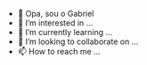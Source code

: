 - 👋 Opa, sou o Gabriel
- 👀 I’m interested in ...
- 🌱 I’m currently learning ...
- 💞️ I’m looking to collaborate on ...
- 📫 How to reach me ...

<!---
GabrielFochesato/GabrielFochesato is a ✨ special ✨ repository because its `README.md` (this file) appears on your GitHub profile.
You can click the Preview link to take a look at your changes.
--->
